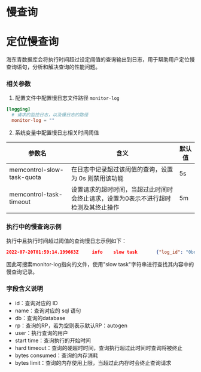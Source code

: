 # 慢查询

# 定位慢查询

海东青数据库会将执行时间超过设定阈值的查询输出到日志，用于帮助用户定位慢查询语句，分析和解决查询的性能问题。

### 相关参数

1. 配置文件中配置慢日志文件路径 `monitor-log`

```toml
[logging]
  # 请求的监控日志，以及慢日志的路径
  monitor-log = ""
```

2. 系统变量中配置慢日志相关时间阈值

|参数名 |含义 | 默认值|
| ----------- | ----------- |----------- |
|memcontrol-slow-task-quota  |在日志中记录超过该阈值的查询，设置为 0s 则禁用该功能 | 5s|
|memcontrol-task-timeout |设置请求的超时时间，当超过此时间时会终止请求，设置为0表示不进行超时检测及其终止操作 | 5m|

### 执行中的慢查询示例

执行中且执行时间超过阈值的查询慢日志示例如下：

```json
2022-07-20T01:59:14.199663Z     info    slow task       {"log_id": "0bnL5vSl000", "service": "task manager", "id": 3, "name": "SELECT * FROM t1.autogen.cpu LIMIT 1", "db": "t1", "rp": "", "user": "root", "start time": "2022-07-20T01:59:09.155216Z", "hard timeout": "300000.000ms", "bytes consumed": 1160, "bytes limit": 17179869184}
```

因此可搜索monitor-log指向的文件，使用"slow task"字符串进行查找其内容中的慢查询记录。

### 字段含义说明

* id：查询对应的 ID
* name：查询对应的 sql 语句
* db：查询的database
* rp：查询的RP，若为空则表示默认RP：autogen
* user：执行查询的用户
* start time：查询执行的开始时间
* hard timeout：查询的硬超时时间，查询执行超过此时间时查询将被终止
* bytes consumed：查询的内存消耗
* bytes limit：查询的内存使用上限，当超过此内存时会终止查询请求




